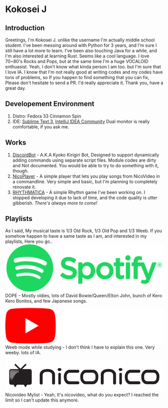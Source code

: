 # Kokosei J
## Introduction
Greetings, I'm Kokosei J. unlike the username I'm actually middle school student.
I've been messing around with Python for 3 years, and I'm sure I still have a lot more to learn.
I've been also touching Java for a while, and I'm also interested at learning Rust. Seems like a cool language.
I love 70~80's Rocks and Pops, but at the same time I'm a huge VOCALOID enthuasist. Yeah, I don't know what kinda person I am too. but I'm sure that I love IA.
I know that I'm not really good at writing codes and my codes have tons of problems, so If you happen to find something that you can fix, Please don't hesitate to send a PR. I'd really appreciate it.
Thank you, have a great day.

## Developement Environment
1. Distro: Fedora 33 Cinnamon Spin
2. IDE: [Sublime Text 3](https://www.sublimetext.com/), [IntelliJ IDEA Community](https://www.jetbrains.com/idea/)
Dual monitor is really comfortable, if you ask me.

## Works
1. [DiscordBot](https://github.com/KokoseiJ/DiscordBot) - A.K.A Kyoko Kirigiri Bot, Designed to support dynamically adding commands using separate script files. Module codes are dirty and Not documented. You would be able to try to do something with it, though.
2. [NicoPlayer](https://github.com/KokoseiJ/NicoPlayer) - A simple player that lets you play songs from NicoVideo in a commandline. Very simple and basic, but I'm planning to completely renovate it.
3. [RHYTHMATICA](https://github.com/KokoseiJ/RHYTHMATICA) - A simple Rhythm game I've been working on. I stopped developing it due to lack of time, and the code quality is utter gibberish.
*There's always more to come!*

## Playlists
As I said, My musical taste is 1/3 Old Rock, 1/3 Old Pop and 1/3 Weeb. If you somehow happen to have a same taste as I am, and interested in my playlists, Here you go..
[![Spotify](/assets/Spotify.png)](https://open.spotify.com/playlist/33prRxZdNzGK9MuNNnuCsJ?si=si2d2f8zQCCBoPnQsj2Ytw)
DOPE - Mostly oldies, lots of David Bowie/Queen/Elton John, bunch of Kero Kero Bonitos, and few Japanese songs.

[![Youtube](/assets/Youtube.png)](https://www.youtube.com/playlist?list=PL-SgDZ9d8OvSHURxcAt89Gy9UbW7zd7YC)
Weeb mode while studying - I don't think I have to explain this one. Very weeby. lots of IA.

[![Nicovideo](/assets/nicovideo.webp)](https://www.nicovideo.jp/mylist/61011276)
Nicovideo Mylist - Yeah, It's nicovideo, what do you expect? I reached the limit so I can't update this anymore.

